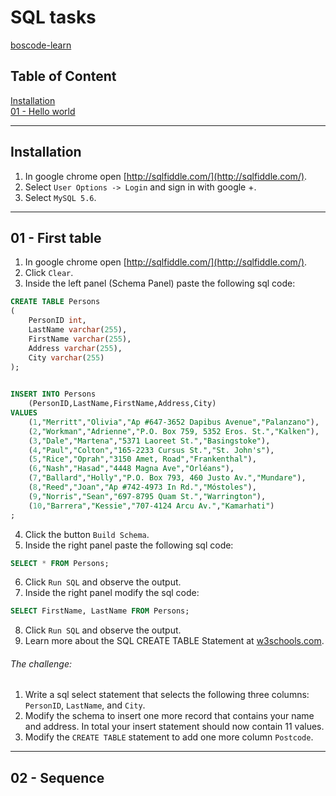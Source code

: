﻿# SQL tasks

[boscode-learn](https://github.com/Quobject/boscode-learn)

## Table of Content
    
[Installation](#installation)  
[01 - Hello world](#01---hello-world)  

___

## Installation

1. In google chrome open [http://sqlfiddle.com/](http://sqlfiddle.com/).
2. Select `User Options -> Login` and sign in with google +.
3. Select `MySQL 5.6`.



___

## 01 - First table

1. In google chrome open [http://sqlfiddle.com/](http://sqlfiddle.com/).  
2. Click `Clear`.  
3. Inside the left panel (Schema Panel) paste the following sql code:  
  ```sql
  CREATE TABLE Persons
  (
	  PersonID int,
	  LastName varchar(255),
	  FirstName varchar(255),
	  Address varchar(255),
	  City varchar(255)
  );
	

  INSERT INTO Persons 
	  (PersonID,LastName,FirstName,Address,City) 
  VALUES 
	  (1,"Merritt","Olivia","Ap #647-3652 Dapibus Avenue","Palanzano"),
	  (2,"Workman","Adrienne","P.O. Box 759, 5352 Eros. St.","Kalken"),
	  (3,"Dale","Martena","5371 Laoreet St.","Basingstoke"),
	  (4,"Paul","Colton","165-2233 Cursus St.","St. John's"),
	  (5,"Rice","Oprah","3150 Amet, Road","Frankenthal"),
	  (6,"Nash","Hasad","4448 Magna Ave","Orléans"),
	  (7,"Ballard","Holly","P.O. Box 793, 460 Justo Av.","Mundare"),
	  (8,"Reed","Joan","Ap #742-4973 In Rd.","Móstoles"),
	  (9,"Norris","Sean","697-8795 Quam St.","Warrington"),
	  (10,"Barrera","Kessie","707-4124 Arcu Av.","Kamarhati")
  ;
  ```
4. Click the button `Build Schema`.
5. Inside the right panel paste the following sql code:  
  ```sql
  SELECT * FROM Persons;
  ```
6. Click `Run SQL` and observe the output.
7. Inside the right panel modify the sql code:  
  ```sql
  SELECT FirstName, LastName FROM Persons;
  ```
8. Click `Run SQL` and observe the output.
9. Learn more about the SQL CREATE TABLE Statement at [w3schools.com](http://www.w3schools.com/sql/sql_create_table.asp).
 

###### The challenge:

1. Write a sql select statement that selects the following three columns: `PersonID`, `LastName`, and `City`.
2. Modify the schema to insert one more record that contains your name and address. In total your insert statement should now contain 11 values.
3. Modify the `CREATE TABLE` statement to add one more column `Postcode`.

___

## 02 - Sequence
